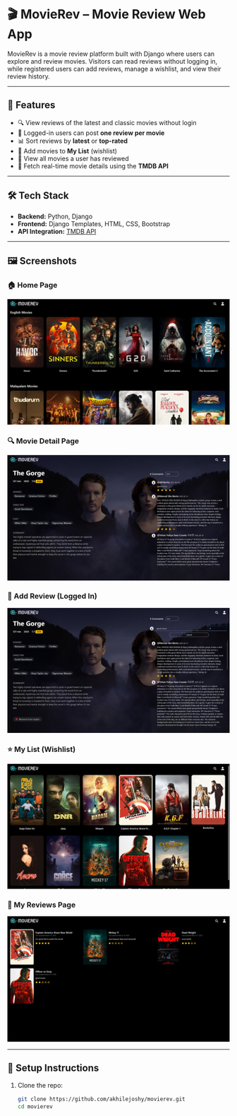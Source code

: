# 🎬 MovieRev – Movie Review Web App

MovieRev is a movie review platform built with Django where users can explore and review movies. Visitors can read reviews without logging in, while registered users can add reviews, manage a wishlist, and view their review history.

---

## 🚀 Features

- 🔍 View reviews of the latest and classic movies without login
- 📝 Logged-in users can post **one review per movie**
- 📊 Sort reviews by **latest** or **top-rated**
- 🌟 Add movies to **My List** (wishlist)
- 👤 View all movies a user has reviewed
- 🎥 Fetch real-time movie details using the **TMDB API**

---

## 🛠 Tech Stack

- **Backend:** Python, Django
- **Frontend:** Django Templates, HTML, CSS, Bootstrap
- **API Integration:** [TMDB API](https://www.themoviedb.org/documentation/api)

---

## 🖼 Screenshots

### 🏠 Home Page
![Home Page](screenshots/home.png)

### 🔍 Movie Detail Page
![Movie Details](screenshots/movie_detail.png)

### 📝 Add Review (Logged In)
![Add Review](screenshots/add_review.png)

### ⭐ My List (Wishlist)
![My List](screenshots/wishlist.png)

### 👤 My Reviews Page
![My Reviews](screenshots/my_reviews.png)

---

## 🔧 Setup Instructions

1. Clone the repo:
   ```bash
   git clone https://github.com/akhilejoshy/movierev.git
   cd movierev
